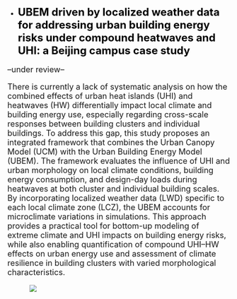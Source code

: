 - <a href="https://papers.ssrn.com/sol3/papers.cfm?abstract_id=5555721" style="color: black; text-decoration: none;">
    <strong><span style="font-size: 24px;">UBEM driven by localized weather data for addressing urban building energy risks under compound heatwaves and UHI: a Beijing campus case study</span></strong>
  </a>
<p style="font-size: 18px;">–under review–</p>

<p style="font-size: 18px;">There is currently a lack of systematic analysis on how the combined effects of urban heat islands (UHI) and heatwaves (HW) differentially impact local climate and building energy use, especially regarding cross-scale responses between building clusters and individual buildings. To address this gap, this study proposes an integrated framework that combines the Urban Canopy Model (UCM) with the Urban Building Energy Model (UBEM). The framework evaluates the influence of UHI and urban morphology on local climate conditions, building energy consumption, and design-day loads during heatwaves at both cluster and individual building scales. By incorporating localized weather data (LWD) specific to each local climate zone (LCZ), the UBEM accounts for microclimate variations in simulations. This approach provides a practical tool for bottom-up modeling of extreme climate and UHI impacts on building energy risks, while also enabling quantification of compound UHI–HW effects on urban energy use and assessment of climate resilience in building clusters with varied morphological characteristics.</p>

<a href="https://papers.ssrn.com/sol3/papers.cfm?abstract_id=5555721">
  <img src="https://shawnzhang7829.github.io/worksimage/Paper_1_small.jpg" 
       style="max-width: 80%; height: auto; display: block; margin: 15px auto;" 
       loading="lazy"/>
</a>
